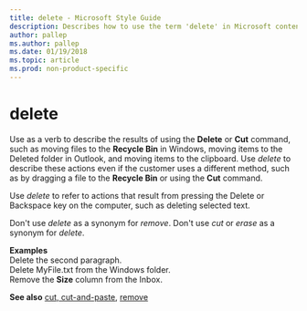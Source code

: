```yaml
---
title: delete - Microsoft Style Guide
description: Describes how to use the term 'delete' in Microsoft content and provides examples of the term's usage.
author: pallep
ms.author: pallep
ms.date: 01/19/2018
ms.topic: article
ms.prod: non-product-specific
---
```


# delete

Use as a verb to describe the results of using the **Delete** or **Cut** command, such as moving files to the **Recycle Bin** in Windows, moving items to the Deleted folder in Outlook, and moving items to the clipboard. Use *delete* to describe these actions even if the customer uses a different method, such as by dragging a file to the **Recycle Bin** or using the **Cut** command.

Use *delete* to refer to actions that result from pressing the Delete or Backspace key on the computer, such as deleting selected text.

Don't use *delete* as a synonym for *remove*. Don't use *cut* or *erase* as a synonym for *delete*.

**Examples**  
Delete the second paragraph.  
Delete MyFile.txt from the Windows folder.  
Remove the **Size** column from the Inbox.  

**See also** [cut, cut-and-paste](../c/cut-and-paste.md), [remove](../r/remove.md)
